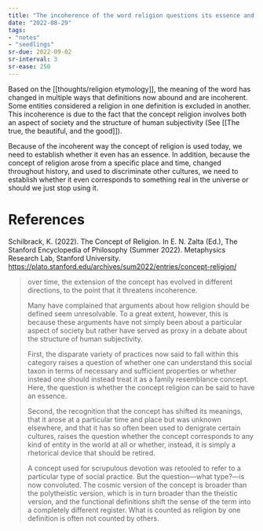 ```yaml
---
title: "The incoherence of the word religion questions its essence and realness"
date: "2022-08-29"
tags:
- "notes"
- "seedlings"
sr-due: 2022-09-02
sr-interval: 3
sr-ease: 250
---
```


Based on the [[thoughts/religion etymology]], the meaning of the word has changed in multiple ways that definitions now abound and are incoherent. Some entities considered a religion in one definition is excluded in another. This incoherence is due to the fact that the concept religion involves both an aspect of society and the structure of human subjectivity (See [[The true, the beautiful, and the good]]).

Because of the incoherent way the concept of religion is used today, we need to establish whether it even has an essence. In addition, because the concept of religion arose from a specific place and time, changed throughout history, and used to discriminate other cultures, we need to establish whether it even corresponds to something real in the universe or should we just stop using it.

# References

Schilbrack, K. (2022). The Concept of Religion. In E. N. Zalta (Ed.), The Stanford Encyclopedia of Philosophy (Summer 2022). Metaphysics Research Lab, Stanford University. https://plato.stanford.edu/archives/sum2022/entries/concept-religion/

>over time, the extension of the concept has evolved in different directions, to the point that it threatens incoherence.
>
>Many have complained that arguments about how religion should be defined seem unresolvable. To a great extent, however, this is because these arguments have not simply been about a particular aspect of society but rather have served as proxy in a debate about the structure of human subjectivity.
>
>First, the disparate variety of practices now said to fall within this category raises a question of whether one can understand this social taxon in terms of necessary and sufficient properties or whether instead one should instead treat it as a family resemblance concept. Here, the question is whether the concept religion can be said to have an essence.
>
> Second, the recognition that the concept has shifted its meanings, that it arose at a particular time and place but was unknown elsewhere, and that it has so often been used to denigrate certain cultures, raises the question whether the concept corresponds to any kind of entity in the world at all or whether, instead, it is simply a rhetorical device that should be retired.
> 
> A concept used for scrupulous devotion was retooled to refer to a particular type of social practice. But the question—what type?—is now convoluted. The cosmic version of the concept is broader than the polytheistic version, which is in turn broader than the theistic version, and the functional definitions shift the sense of the term into a completely different register. What is counted as religion by one definition is often not counted by others.

